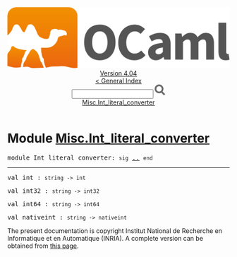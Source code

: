 <!-- ((! set title API !)) ((! set documentation !)) ((! set api !)) ((! set nobreadcrumb !)) -->
<div class="api"><header><nav class="toc brand"><a class="brand" href="https://ocaml.org/"><img src="colour-logo-gray.svg" class="svg" alt="OCaml"></a></nav><nav class="toc"><div class="toc_version"><a href="/docs" id="version-select">Version 4.04</a></div><a href="index.html">&lt; General Index</a><div class="api_search"><input type="text" name="apisearch" id="api_search" oninput="mySearch(false);" onkeypress="this.oninput();" onclick="this.oninput();" onpaste="this.oninput();">
<img src="search_icon.svg" alt="Search" class="svg" onclick="mySearch(false)"></div>
<div id="search_results"></div><div class="toc_title"><a href="#top">Misc.Int_literal_converter</a></div><ul></ul></nav></header>

<h1>Module <a href="type_Misc.Int_literal_converter.html">Misc.Int_literal_converter</a></h1>

<pre><span class="keyword">module</span> Int_literal_converter: <code class="code"><span class="keyword">sig</span></code> <a href="Misc.Int_literal_converter.html">..</a> <code class="code"><span class="keyword">end</span></code></pre><hr width="100%">

<pre><span id="VALint"><span class="keyword">val</span> int</span> : <code class="type">string -&gt; int</code></pre>
<pre><span id="VALint32"><span class="keyword">val</span> int32</span> : <code class="type">string -&gt; int32</code></pre>
<pre><span id="VALint64"><span class="keyword">val</span> int64</span> : <code class="type">string -&gt; int64</code></pre>
<pre><span id="VALnativeint"><span class="keyword">val</span> nativeint</span> : <code class="type">string -&gt; nativeint</code></pre><div class="copyright">The present documentation is copyright Institut National de Recherche en Informatique et en Automatique (INRIA). A complete version can be obtained from <a href="http://caml.inria.fr/pub/docs/manual-ocaml/">this page</a>.</div></div>